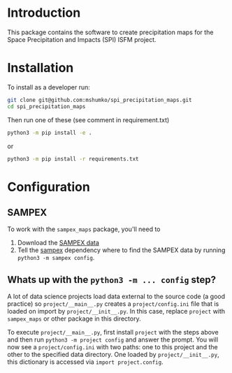 # Introduction
This package contains the software to create precipitation maps for the Space Precipitation and Impacts (SPI) ISFM project.

# Installation
To install as a developer run:

```bash
git clone git@github.com:mshumko/spi_precipitation_maps.git
cd spi_precipitation_maps
```

Then run  one of these (see comment in requirement.txt)
```bash
python3 -m pip install -e .
```
or 
```bash
python3 -m pip install -r requirements.txt 
```

# Configuration

## SAMPEX
To work with the `sampex_maps` package, you'll need to 
1. Download the [SAMPEX data](https://izw1.caltech.edu/sampex/DataCenter/data.html) 
2. Tell the [sampex](https://pypi.org/project/sampex/) dependency where to find the SAMPEX data by running `python3 -m sampex config`.

## Whats up with the `python3 -m ... config` step?
A lot of data science projects load data external to the source code (a good practice) so `project/__main__.py` creates a `project/config.ini` file that is loaded on import by `project/__init__.py`. In this case, replace `project` with `sampex_maps` or other package in this directory.

To execute `project/__main__.py`, first install `project` with the steps above and then run `python3 -m project config` and answer the prompt. You will now see a `project/config.ini` with two paths: one to this project and the other to the specified data directory. One loaded by `project/__init__.py`, this dictionary is accessed via `import project.config`.